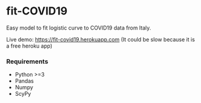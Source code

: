 # fit-COVID19
Easy model to fit logistic curve to COVID19 data from Italy.

Live demo: https://fit-covid19.herokuapp.com
(It could be slow because it is a free heroku app)

### Requirements
- Python >=3
- Pandas
- Numpy
- ScyPy
